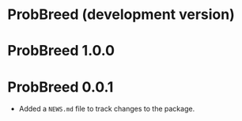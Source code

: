 # ProbBreed (development version)

# ProbBreed 1.0.0

# ProbBreed 0.0.1

* Added a `NEWS.md` file to track changes to the package.
